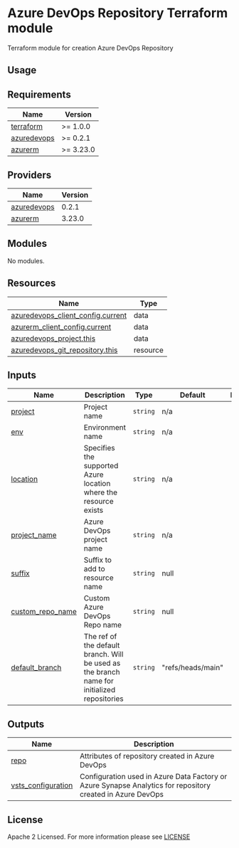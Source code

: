# Azure DevOps Repository Terraform module
Terraform module for creation Azure DevOps Repository

## Usage

<!-- BEGIN_TF_DOCS -->
## Requirements

| Name                                                                            | Version   |
| ------------------------------------------------------------------------------- | --------- |
| <a name="requirement_terraform"></a> [terraform](#requirement\_terraform)       | >= 1.0.0  |
| <a name="requirement_azuredevops"></a> [azuredevops](#requirement\_azuredevops) | >= 0.2.1  |
| <a name="requirement_azurerm"></a> [azurerm](#requirement\_azurerm)             | >= 3.23.0 |

## Providers

| Name                                                                      | Version |
| ------------------------------------------------------------------------- | ------- |
| <a name="provider_azuredevops"></a> [azuredevops](#provider\_azuredevops) | 0.2.1   |
| <a name="provider_azurerm"></a> [azurerm](#provider\_azurerm)             | 3.23.0  |

## Modules

No modules.

## Resources

| Name                                                                                                                                      | Type     |
| ----------------------------------------------------------------------------------------------------------------------------------------- | -------- |
| [azuredevops_client_config.current](https://registry.terraform.io/providers/microsoft/azuredevops/latest/docs/data-sources/client_config) | data     |
| [azurerm_client_config.current](https://registry.terraform.io/providers/hashicorp/azurerm/latest/docs/data-sources/client_config)         | data     |
| [azuredevops_project.this](https://registry.terraform.io/providers/microsoft/azuredevops/latest/docs/data-sources/project)                | data     |
| [azuredevops_git_repository.this](https://registry.terraform.io/providers/microsoft/azuredevops/latest/docs/resources/git_repository)     | resource |

## Inputs

| Name                                                                                   | Description                                                                                 | Type     | Default           | Required |
| -------------------------------------------------------------------------------------- | ------------------------------------------------------------------------------------------- | -------- | ----------------- | :------: |
| <a name="input_project"></a> [project](#input\_project)                                | Project name                                                                                | `string` | n/a               |   yes    |
| <a name="input_env"></a> [env](#input\_env)                                            | Environment name                                                                            | `string` | n/a               |   yes    |
| <a name="input_location"></a> [location](#input\_location)                             | Specifies the supported Azure location where the resource exists                            | `string` | n/a               |   yes    |
| <a name="input_project_name"></a> [project\_name](#input\_project\_name)               | Azure DevOps project name                                                                   | `string` | n/a               |   yes    |
| <a name="input_suffix"></a> [suffix](#input\_suffix)                                   | Suffix to add to resource name                                                              | `string` | null              |    no    |
| <a name="input_custom_repo_name"></a> [custom\_repo\_name](#input\_custom\_repo\_name) | Custom Azure DevOps Repo name                                                               | `string` | null              |    no    |
| <a name="input_default_branch"></a> [default\_branch](#input\_default\_branch)         | The ref of the default branch. Will be used as the branch name for initialized repositories | `string` | "refs/heads/main" |    no    |

## Outputs

| Name                                                                                         | Description                                                                                                |
| -------------------------------------------------------------------------------------------- | ---------------------------------------------------------------------------------------------------------- |
| <a name="output_repo"></a> [repo](#output\_repo)                                             | Attributes of repository created in Azure DevOps                                                           |
| <a name="output_vsts_configuration"></a> [vsts\_configuration](#output\_vsts\_configuration) | Configuration used in Azure Data Factory or Azure Synapse Analytics for repository created in Azure DevOps |
<!-- END_TF_DOCS -->

## License

Apache 2 Licensed. For more information please see [LICENSE](https://github.com/data-platform-hq/terraform-azuredevops-ado-repo/blob/main/LICENSE)
